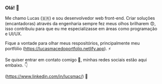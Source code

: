 ### Olá! 🤘

Me chamo Lucas (🇧🇷) e sou desenvolvedor web front-end. Criar soluções (encantadoras) através da engenharia sempre fez meus olhos brilharem 😍, isso contribuiu para que eu me especializasse em áreas como programação e UI/UX.

Fique a vontade para olhar meus respositórios, principalmente meu portfólio (https://lucasmacedoportfolio.netlify.app). ⚡

Se quiser entrar em contato comigo 💬, minhas redes sociais estão aqui embaixo. 👇

(https://www.linkedin.com/in/lucsmac/) 📮
